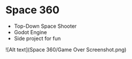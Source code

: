 # Space 360

- Top-Down Space Shooter
- Godot Engine
- Side project for fun

![Alt text](Space 360/Game Over Screenshot.png)
